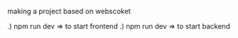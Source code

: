 making a project based on webscoket 

.) npm run dev => to start frontend
.) npm run dev => to start backend 
